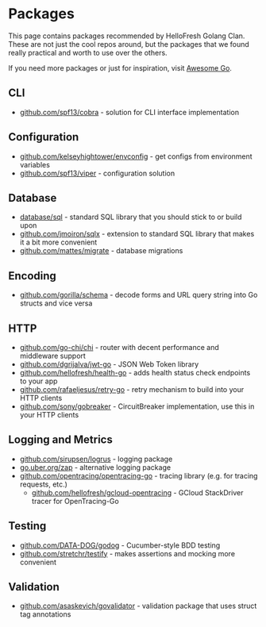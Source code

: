 # Packages

This page contains packages recommended by HelloFresh Golang Clan. These are not just the cool repos around, but the packages that we found really practical and worth to use over the others.

If you need more packages or just for inspiration, visit [Awesome Go](https://awesome-go.com/).

## CLI

- [github.com/spf13/cobra](https://github.com/spf13/cobra) - solution for CLI interface implementation

## Configuration

- [github.com/kelseyhightower/envconfig](https://github.com/kelseyhightower/envconfig) - get configs from environment variables
- [github.com/spf13/viper](https://github.com/spf13/viper) - configuration solution

## Database

- [database/sql](https://golang.org/pkg/database/sql/) - standard SQL library that you should stick to or build upon
- [github.com/jmoiron/sqlx](https://github.com/jmoiron/sqlx) - extension to standard SQL library that makes it a bit more convenient
- [github.com/mattes/migrate](https://github.com/mattes/migrate) - database migrations

## Encoding

- [github.com/gorilla/schema](https://github.com/gorilla/schema) - decode forms and URL query string into Go structs and vice versa

## HTTP

- [github.com/go-chi/chi](https://github.com/go-chi/chi) - router with decent performance and middleware support
- [github.com/dgrijalva/jwt-go](https://github.com/dgrijalva/jwt-go) - JSON Web Token library
- [github.com/hellofresh/health-go](https://github.com/hellofresh/health-go) - adds health status check endpoints to your app
- [github.com/rafaeljesus/retry-go](https://github.com/rafaeljesus/retry-go) - retry mechanism to build into your HTTP clients
- [github.com/sony/gobreaker](https://github.com/sony/gobreaker) - CircuitBreaker implementation, use this in your HTTP clients


## Logging and Metrics

- [github.com/sirupsen/logrus](https://github.com/sirupsen/logrus) - logging package
- [go.uber.org/zap](https://github.com/uber-go/zap) - alternative logging package
- [github.com/opentracing/opentracing-go](https://github.com/opentracing/opentracing-go) - tracing library (e.g. for tracing requests, etc.)
  - [github.com/hellofresh/gcloud-opentracing](https://github.com/hellofresh/gcloud-opentracing) - GCloud StackDriver tracer for OpenTracing-Go

## Testing

- [github.com/DATA-DOG/godog](https://github.com/DATA-DOG/godog) - Cucumber-style BDD testing
- [github.com/stretchr/testify](https://github.com/stretchr/testify) - makes assertions and mocking more convenient

## Validation

- [github.com/asaskevich/govalidator](https://github.com/asaskevich/govalidator) - validation package that uses struct tag annotations
